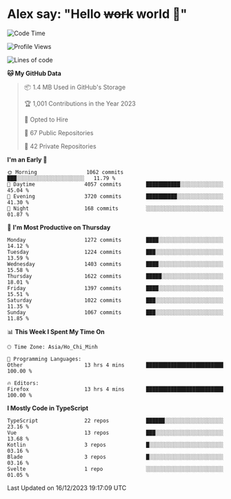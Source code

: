 # Alex say: "Hello ~~work~~ world 🐾"

<!--START_SECTION:waka-->
![Code Time](http://img.shields.io/badge/Code%20Time-1%2C055%20hrs%2022%20mins-blue)

![Profile Views](http://img.shields.io/badge/Profile%20Views-0-blue)

![Lines of code](https://img.shields.io/badge/From%20Hello%20World%20I%27ve%20Written-5.3%20million%20lines%20of%20code-blue)

**🐱 My GitHub Data** 

> 📦 1.4 MB Used in GitHub's Storage 
 > 
> 🏆 1,001 Contributions in the Year 2023
 > 
> 💼 Opted to Hire
 > 
> 📜 67 Public Repositories 
 > 
> 🔑 42 Private Repositories 
 > 
**I'm an Early 🐤** 

```text
🌞 Morning                1062 commits        ███░░░░░░░░░░░░░░░░░░░░░░   11.79 % 
🌆 Daytime                4057 commits        ███████████░░░░░░░░░░░░░░   45.04 % 
🌃 Evening                3720 commits        ██████████░░░░░░░░░░░░░░░   41.30 % 
🌙 Night                  168 commits         ░░░░░░░░░░░░░░░░░░░░░░░░░   01.87 % 
```
📅 **I'm Most Productive on Thursday** 

```text
Monday                   1272 commits        ████░░░░░░░░░░░░░░░░░░░░░   14.12 % 
Tuesday                  1224 commits        ███░░░░░░░░░░░░░░░░░░░░░░   13.59 % 
Wednesday                1403 commits        ████░░░░░░░░░░░░░░░░░░░░░   15.58 % 
Thursday                 1622 commits        █████░░░░░░░░░░░░░░░░░░░░   18.01 % 
Friday                   1397 commits        ████░░░░░░░░░░░░░░░░░░░░░   15.51 % 
Saturday                 1022 commits        ███░░░░░░░░░░░░░░░░░░░░░░   11.35 % 
Sunday                   1067 commits        ███░░░░░░░░░░░░░░░░░░░░░░   11.85 % 
```


📊 **This Week I Spent My Time On** 

```text
🕑︎ Time Zone: Asia/Ho_Chi_Minh

💬 Programming Languages: 
Other                    13 hrs 4 mins       █████████████████████████   100.00 % 

🔥 Editors: 
Firefox                  13 hrs 4 mins       █████████████████████████   100.00 % 
```

**I Mostly Code in TypeScript** 

```text
TypeScript               22 repos            ██████░░░░░░░░░░░░░░░░░░░   23.16 % 
Vue                      13 repos            ███░░░░░░░░░░░░░░░░░░░░░░   13.68 % 
Kotlin                   3 repos             █░░░░░░░░░░░░░░░░░░░░░░░░   03.16 % 
Blade                    3 repos             █░░░░░░░░░░░░░░░░░░░░░░░░   03.16 % 
Svelte                   1 repo              ░░░░░░░░░░░░░░░░░░░░░░░░░   01.05 % 
```




 Last Updated on 16/12/2023 19:17:09 UTC
<!--END_SECTION:waka-->
